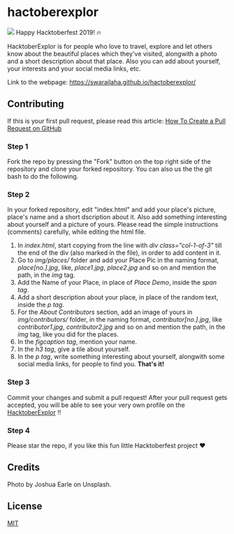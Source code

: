 # hactoberexplor
![](https://hacktoberfest.digitalocean.com/assets/logo-hf19-header-8245176fe235ab5d942c7580778a914110fa06a23c3d55bf40e2d061809d8785.svg)
Happy Hacktoberfest 2019! 🔥 

HacktoberExplor is for people who love to travel, explore and let others know about the beautiful places which they've visited, alongwith a photo and a short description about that place. Also you can add about yourself, your interests and your social media links, etc. 

Link to the webpage: https://swarajlaha.github.io/hactoberexplor/

## Contributing

If this is your first pull request, please read this article: [How To Create a Pull Request on GitHub](https://www.digitalocean.com/community/tutorials/how-to-create-a-pull-request-on-github)

### Step 1

Fork the repo by pressing the "Fork" button on the top right side of the
repository and clone your forked repository. You can also us the the git bash to do the following.

### Step 2

In your forked repository, edit "index.html" and add your place's picture, place's name and a short dscription about it. Also add something interesting about yourself and a picture of yours. Please read the simple instructions (comments) carefully, while editing the html file.

1. In _index.html_, start copying from the line with _div class="col-1-of-3"_ till the end of the div (also        marked in the file), in order to add content in it.
2. Go to _img/places/_ folder and add your Place Pic in the naming format, _place[no.].jpg_, like, _place1.jpg_,    _place2.jpg_ and so on and mention the path, in the _img_ tag.
3. Add the Name of your Place, in place of _Place Demo_, inside the _span tag_.
4. Add a short description about your place, in place of the random text, inside the _p tag_.
5. For the _About Contributors_ section, add an image of yours in _img/contributors/_ folder, in the naming            format, _contributor[no.].jpg_, like _contributor1.jpg_, _contributor2.jpg_ and so on and mention the path, in the _img_ tag, like you did for the places.
6. In the _figcaption tag_, mention your name.
7. In the _h3 tag_, give a tile about yourself.
8. In the _p tag_, write something interesting about yourself, alongwith some social media links, for people to      find you.
         **That's it!** 

### Step 3 

Commit your changes and submit a pull request! After your pull request gets accepted, you will be able to see your very own profile on the [HacktoberExplor](https://swarajlaha.github.io/hactoberexplor/) !!

### Step 4

Please star the repo, if you like this fun little Hacktoberfest project :heart:

## Credits

Photo by Joshua Earle on Unsplash.

## License

[MIT](LICENSE)
